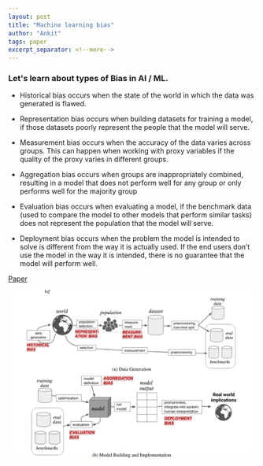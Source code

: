 ```yaml
---
layout: post
title: "Machine learning bias"
author: "Ankit"
tags: paper
excerpt_separator: <!--more-->
---
```


### Let's learn about types of Bias in AI / ML.<!--more-->

+ Historical bias occurs when the state of the world in which the data was generated is flawed.

+ Representation bias occurs when building datasets for training a model, if those datasets poorly represent the people that the model will serve.

+ Measurement bias occurs when the accuracy of the data varies across groups. This can happen when working with proxy variables if the quality of the proxy varies in different groups.

+ Aggregation bias occurs when groups are inappropriately combined, resulting in a model that does not perform well for any group or only performs well for the majority group

+ Evaluation bias occurs when evaluating a model, if the benchmark data (used to compare the model to other models that perform similar tasks) does not represent the population that the model will serve.

+ Deployment bias occurs when the problem the model is intended to solve is different from the way it is actually used. If the end users don’t use the model in the way it is intended, there is no guarantee that the model will perform well.

[Paper](https://arxiv.org/pdf/1901.10002.pdf)


![ML bias](/assets/bias.png)